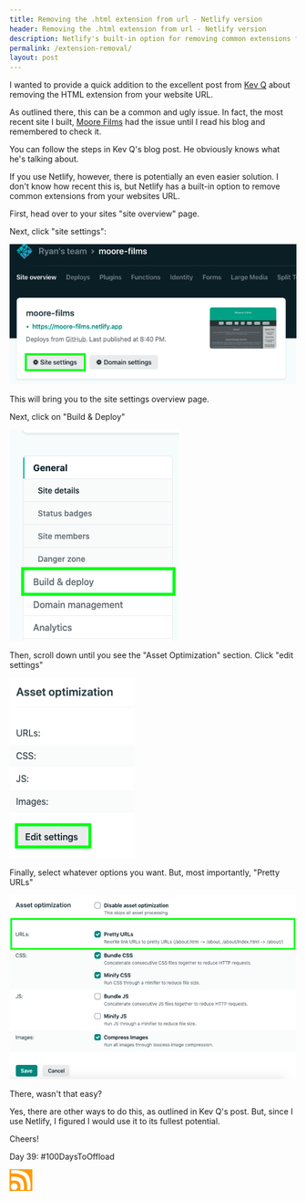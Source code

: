 ```yaml
---
title: Removing the .html extension from url - Netlify version
header: Removing the .html extension from url - Netlify version
description: Netlify's built-in option for removing common extensions from URLs
permalink: /extension-removal/
layout: post
---
```


I wanted to provide a quick addition to the excellent post from
<a href="https://kevq.uk/how-to-remove-the-html-extension-from-a-url/" target="_blank">Kev Q</a>
about removing the HTML extension from your website URL.

As outlined there, this can be a common and ugly issue. In fact, the most recent site I built,
<a href="https://moore-films.netlify.app/" target="_blank">Moore Films</a> had the issue until I read his blog and remembered to check it.

You can follow the steps in Kev Q's blog post. He obviously knows what he's talking about.

If you use Netlify, however, there is potentially an even easier solution. I don't know how recent this is, but Netlify has a built-in option to remove common extensions from your websites URL.

First, head over to your sites "site overview" page.

Next, click "site settings":

<img src="/assets/images/extension-remove1.jpg" />


This will bring you to the site settings overview page.

Next, click on "Build & Deploy"

<img src="/assets/images/extension-remove2.jpg" />


Then, scroll down until you see the "Asset Optimization" section. Click "edit settings"

<img src="/assets/images/extension-remove3.jpg" />


Finally, select whatever options you want. But, most importantly, "Pretty URLs"

<img src="/assets/images/extension-remove4.jpg" />

There, wasn't that easy?

Yes, there are other ways to do this, as outlined in Kev Q's post. But, since I use Netlify, I figured I would use it to its fullest potential.

Cheers!

Day 39: #100DaysToOffload

<a href="https://blog.mooreanalysis.com/feed.xml"><img src="/assets/images/rss_feed.jpg" style="opacity:1;" width="40"/></a>

